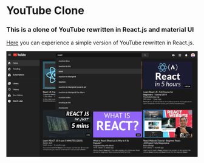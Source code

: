 # YouTube Clone
### This is a clone of YouTube rewritten in React.js and material UI
[Here](https://ebinxavier.github.io/youtube/) you can experience a simple version of YouTube rewritten in React.js.

![alt screen-shot](./ss.png)
